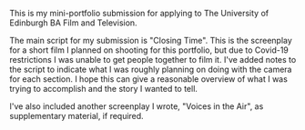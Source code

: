 This is my mini-portfolio submission for applying to The University of Edinburgh BA Film and Television. 

The main script for my submission is "Closing Time". This is the screenplay for a short film I planned on shooting for this portfolio, 
but due to Covid-19 restrictions I was unable to get people together to film it. I've added notes to the script to indicate what I was roughly planning on doing with
the camera for each section. I hope this can give a reasonable overview of what I was trying to accomplish and the story I wanted to tell.

I've also included another screenplay I wrote, "Voices in the Air", as supplementary material, if required. 

